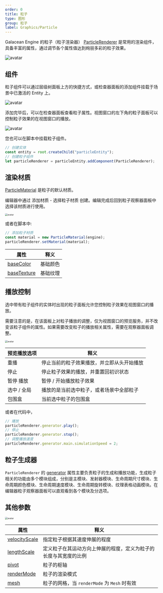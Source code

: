 ```yaml
---
order: 0
title: 粒子
type: 图形
group: 粒子
label: Graphics/Particle
---
```


Galacean Engine 的粒子（粒子渲染器） [ParticleRenderer](${api}core/ParticleRenderer) 是常用的渲染组件，具备丰富的属性，通过调节各个属性值达到绚丽多彩的粒子效果。

![avatar](https://mdn.alipayobjects.com/huamei_qbugvr/afts/img/A*oPEmTqfD_asAAAAAAAAAAAAADtKFAQ/original)

## 组件

粒子组件可以通过层级树面板上方的快捷方式，或检查器面板的添加组件挂载于场景中已激活的 Entity 上。

![avatar](https://mdn.alipayobjects.com/huamei_qbugvr/afts/img/A*fD8iTZUbiI4AAAAAAAAAAAAADtKFAQ/original)

添加完毕后，可以在检查器面板查看粒子属性。视图窗口的左下角的粒子面板可以控制粒子效果的在视图窗口的播放。

![avatar](https://mdn.alipayobjects.com/huamei_qbugvr/afts/img/A*KekfSb89BSIAAAAAAAAAAAAADtKFAQ/original)

您也可以在脚本中挂载粒子组件。

```ts
// 创建实体
const entity = root.createChild("particleEntity");
// 创建粒子组件
let particleRenderer = particleEntity.addComponent(ParticleRenderer);
```

## 渲染材质

[ParticleMaterial](${api}core/ParticleMaterial) 是粒子的默认材质。

编辑器中通过 添加材质 - 选择粒子材质 创建。编辑完成后回到粒子观察器面板中选择该材质进行使用。

<img src="https://mdn.alipayobjects.com/huamei_qbugvr/afts/img/A*l8WoQbbd6lMAAAAAAAAAAAAADtKFAQ/original" alt="avatar" style="zoom:50%;" />

或者在脚本中:

```ts
// 添加粒子材质
const material = new ParticleMaterial(engine);
particleRenderer.setMaterial(material);
```

| 属性                                                 | 释义     |
| ---------------------------------------------------- | -------- |
| [baseColor](${api}core/ParticleMaterial#baseColor)   | 基础颜色 |
| [baseTexture](${api}core/ParticleMaterial#baseColor) | 基础纹理 |

## 播放控制

选中带有粒子组件的实体时出现的粒子面板允许您控制粒子效果在视图窗口的播放。

需要注意的是，在该面板上对粒子播放的调整，仅为视图窗口的预览服务，并不改变该粒子组件的属性。如果需要改变粒子的播放相关属性，需要在观察器面板调整。

<img src="https://mdn.alipayobjects.com/huamei_qbugvr/afts/img/A*3-04T5v0xisAAAAAAAAAAAAADtKFAQ/original" alt="avatar" style="zoom:50%;" />

| 预览播放选项 | 释义                                       |
| ------------ | ------------------------------------------ |
| 重播         | 停止当前的粒子效果播放，并立即从头开始播放 |
| 停止         | 停止粒子效果的播放，并重置回初识状态       |
| 暂停 播放    | 暂停 / 开始播放粒子效果                    |
| 选中 / 全局  | 播放的是当前选中粒子，或者场景中全部粒子   |
| 包围盒       | 当前选中粒子的包围盒                       |

或者在代码中，

```ts
// 播放
particleRenderer.generator.play();
// 停止
particleRenderer.generator.stop();
// 调整播放速度
particleRenderer.generator.main.simulationSpeed = 2;
```

## 粒子生成器

`ParticleRenderer` 的 [generator](${api}core/ParticleGenerator) 属性主要负责粒子的生成和播放功能，生成粒子相关的功能由多个模块组成，分别是主模块、发射器模块、生命周期尺寸模块、生命周期颜色模块、生命周期速度模块、生命周期旋转模块、纹理表格动画模块。在编辑器粒子观察器面板可以直观看到各个模块及分选项。

## 其他参数

<img src="https://mdn.alipayobjects.com/huamei_qbugvr/afts/img/A*MiCESpgK-LwAAAAAAAAAAAAADtKFAQ/original" alt="avatar" style="zoom:50%;" />

| 属性 | 释义 |
| --- | --- |
| [velocityScale](${api}core/ParticleRenderer#velocityScale) | 指定粒子根据其速度伸展的程度 |
| [lengthScale](${api}core/ParticleRenderer#lengthScale) | 定义粒子在其运动方向上伸展的程度，定义为粒子的长度与其宽度的比例 |
| [pivot](${api}core/ParticleRenderer#pivot) | 粒子的枢轴 |
| [renderMode](${api}core/ParticleRenderer#renderMode) | 粒子的渲染模式 |
| [mesh](${api}core/ParticleRenderer#mesh) | 粒子的网格，当 `renderMode` 为 `Mesh` 时有效 |
